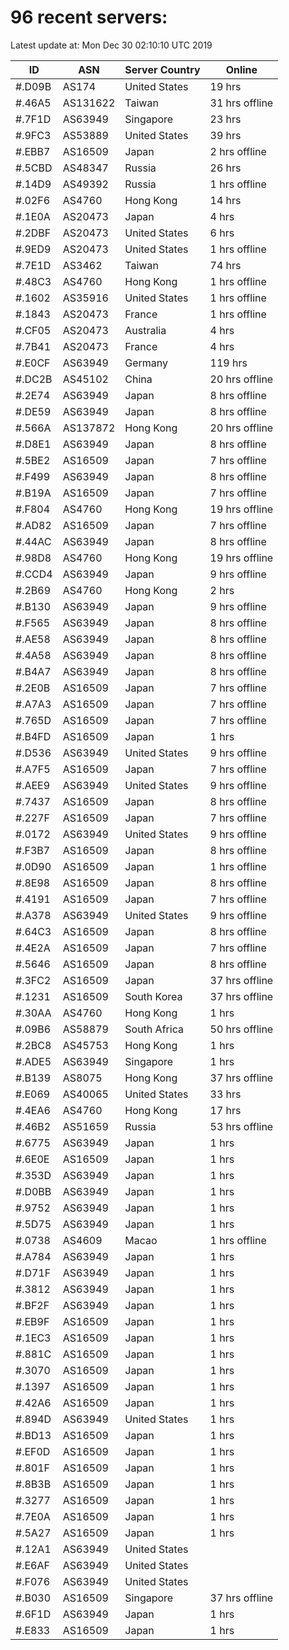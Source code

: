 # 96 recent servers:

Latest update at: Mon Dec 30 02:10:10 UTC 2019

| ID | ASN | Server Country | Online |
| -- | --- | -------------- | ------ |
| #.D09B | AS174 | United States | 19 hrs |
| #.46A5 | AS131622 | Taiwan | 31 hrs offline |
| #.7F1D | AS63949 | Singapore | 23 hrs |
| #.9FC3 | AS53889 | United States | 39 hrs |
| #.EBB7 | AS16509 | Japan | 2 hrs offline |
| #.5CBD | AS48347 | Russia | 26 hrs |
| #.14D9 | AS49392 | Russia | 1 hrs offline |
| #.02F6 | AS4760 | Hong Kong | 14 hrs |
| #.1E0A | AS20473 | Japan | 4 hrs |
| #.2DBF | AS20473 | United States | 6 hrs |
| #.9ED9 | AS20473 | United States | 1 hrs offline |
| #.7E1D | AS3462 | Taiwan | 74 hrs |
| #.48C3 | AS4760 | Hong Kong | 1 hrs offline |
| #.1602 | AS35916 | United States | 1 hrs offline |
| #.1843 | AS20473 | France | 1 hrs offline |
| #.CF05 | AS20473 | Australia | 4 hrs |
| #.7B41 | AS20473 | France | 4 hrs |
| #.E0CF | AS63949 | Germany | 119 hrs |
| #.DC2B | AS45102 | China | 20 hrs offline |
| #.2E74 | AS63949 | Japan | 8 hrs offline |
| #.DE59 | AS63949 | Japan | 8 hrs offline |
| #.566A | AS137872 | Hong Kong | 20 hrs offline |
| #.D8E1 | AS63949 | Japan | 8 hrs offline |
| #.5BE2 | AS16509 | Japan | 7 hrs offline |
| #.F499 | AS63949 | Japan | 8 hrs offline |
| #.B19A | AS16509 | Japan | 7 hrs offline |
| #.F804 | AS4760 | Hong Kong | 19 hrs offline |
| #.AD82 | AS16509 | Japan | 7 hrs offline |
| #.44AC | AS63949 | Japan | 8 hrs offline |
| #.98D8 | AS4760 | Hong Kong | 19 hrs offline |
| #.CCD4 | AS63949 | Japan | 9 hrs offline |
| #.2B69 | AS4760 | Hong Kong | 2 hrs |
| #.B130 | AS63949 | Japan | 9 hrs offline |
| #.F565 | AS63949 | Japan | 8 hrs offline |
| #.AE58 | AS63949 | Japan | 8 hrs offline |
| #.4A58 | AS63949 | Japan | 8 hrs offline |
| #.B4A7 | AS63949 | Japan | 8 hrs offline |
| #.2E0B | AS16509 | Japan | 7 hrs offline |
| #.A7A3 | AS16509 | Japan | 7 hrs offline |
| #.765D | AS16509 | Japan | 7 hrs offline |
| #.B4FD | AS16509 | Japan | 1 hrs |
| #.D536 | AS63949 | United States | 9 hrs offline |
| #.A7F5 | AS16509 | Japan | 7 hrs offline |
| #.AEE9 | AS63949 | United States | 9 hrs offline |
| #.7437 | AS16509 | Japan | 8 hrs offline |
| #.227F | AS16509 | Japan | 7 hrs offline |
| #.0172 | AS63949 | United States | 9 hrs offline |
| #.F3B7 | AS16509 | Japan | 8 hrs offline |
| #.0D90 | AS16509 | Japan | 1 hrs offline |
| #.8E98 | AS16509 | Japan | 8 hrs offline |
| #.4191 | AS16509 | Japan | 7 hrs offline |
| #.A378 | AS63949 | United States | 9 hrs offline |
| #.64C3 | AS16509 | Japan | 8 hrs offline |
| #.4E2A | AS16509 | Japan | 7 hrs offline |
| #.5646 | AS16509 | Japan | 8 hrs offline |
| #.3FC2 | AS16509 | Japan | 37 hrs offline |
| #.1231 | AS16509 | South Korea | 37 hrs offline |
| #.30AA | AS4760 | Hong Kong | 1 hrs |
| #.09B6 | AS58879 | South Africa | 50 hrs offline |
| #.2BC8 | AS45753 | Hong Kong | 1 hrs |
| #.ADE5 | AS63949 | Singapore | 1 hrs |
| #.B139 | AS8075 | Hong Kong | 37 hrs offline |
| #.E069 | AS40065 | United States | 33 hrs |
| #.4EA6 | AS4760 | Hong Kong | 17 hrs |
| #.46B2 | AS51659 | Russia | 53 hrs offline |
| #.6775 | AS63949 | Japan | 1 hrs |
| #.6E0E | AS16509 | Japan | 1 hrs |
| #.353D | AS63949 | Japan | 1 hrs |
| #.D0BB | AS63949 | Japan | 1 hrs |
| #.9752 | AS63949 | Japan | 1 hrs |
| #.5D75 | AS63949 | Japan | 1 hrs |
| #.0738 | AS4609 | Macao | 1 hrs offline |
| #.A784 | AS63949 | Japan | 1 hrs |
| #.D71F | AS63949 | Japan | 1 hrs |
| #.3812 | AS63949 | Japan | 1 hrs |
| #.BF2F | AS63949 | Japan | 1 hrs |
| #.EB9F | AS16509 | Japan | 1 hrs |
| #.1EC3 | AS16509 | Japan | 1 hrs |
| #.881C | AS16509 | Japan | 1 hrs |
| #.3070 | AS16509 | Japan | 1 hrs |
| #.1397 | AS16509 | Japan | 1 hrs |
| #.42A6 | AS16509 | Japan | 1 hrs |
| #.894D | AS63949 | United States | 1 hrs |
| #.BD13 | AS16509 | Japan | 1 hrs |
| #.EF0D | AS16509 | Japan | 1 hrs |
| #.801F | AS16509 | Japan | 1 hrs |
| #.8B3B | AS16509 | Japan | 1 hrs |
| #.3277 | AS16509 | Japan | 1 hrs |
| #.7E0A | AS16509 | Japan | 1 hrs |
| #.5A27 | AS16509 | Japan | 1 hrs |
| #.12A1 | AS63949 | United States | |
| #.E6AF | AS63949 | United States | |
| #.F076 | AS63949 | United States | |
| #.B030 | AS16509 | Singapore | 37 hrs offline |
| #.6F1D | AS63949 | Japan | 1 hrs |
| #.E833 | AS16509 | Japan | 1 hrs |

